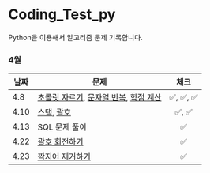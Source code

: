 # Coding_Test_py
Python을 이용해서 알고리즘 문제 기록합니다.

### 4월
| 날짜   | 문제                                                                                                                                             |    체크    |
|------|------------------------------------------------------------------------------------------------------------------------------------------------|:--------:|
| 4.8  | [초콜릿 자르기](https://www.acmicpc.net/problem/2163), [문자열 반복](https://www.acmicpc.net/problem/2675), [학점 계산](https://www.acmicpc.net/problem/2754) | ✅, ✅, ✅  |
| 4.10 | [스택](https://www.acmicpc.net/problem/10828), [괄호](https://www.acmicpc.net/problem/9012)                                                        |   ✅, ✅   |
| 4.13 | SQL 문제 풀이                                                                                                                                      |    ✅     |
| 4.22 | [괄호 회전하기](https://school.programmers.co.kr/learn/courses/30/lessons/76502?language=python3)                                                    |    ✅     |
| 4.23 | [짝지어 제거하기](https://school.programmers.co.kr/learn/courses/30/lessons/12973?language=python3)                                                   |    ✅     |
